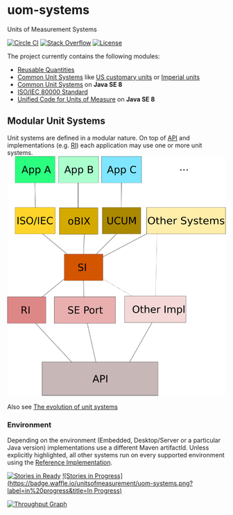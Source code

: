 uom-systems
===========

Units of Measurement Systems

[![Circle CI](https://circleci.com/gh/unitsofmeasurement/uom-systems.svg?style=svg)](https://circleci.com/gh/unitsofmeasurement/uom-systems) 
[![Stack Overflow](http://img.shields.io/badge/stack%20overflow-unit%20systems-4183C4.svg)](http://stackoverflow.com/search?q=unit+systems)
[![License](http://img.shields.io/badge/license-BSD3-blue.svg)](http://opensource.org/licenses/BSD-3-Clause)

The project currently contains the following modules:

- [Reusable Quantities](quantity)
- [Common Unit Systems](common) like [US customary units](https://en.wikipedia.org/wiki/United_States_customary_units) or [Imperial units](https://en.wikipedia.org/wiki/Imperial_units)
- [Common Unit Systems](common-java8) on **Java SE 8**
- [ISO/IEC 80000 Standard](iso80k) 
- [Unified Code for Units of Measure](ucum-java8) on **Java SE 8**

Modular Unit Systems
-------------------------------------
Unit systems are defined in a modular nature. On top of [API](../../../unit-api) and implementations (e.g. [RI](../../../unit-ri)) each application may use one or more unit systems.
![Dependencies](/src/site/resources/images/dependencies.png)

Also see [The evolution of unit systems](http://info.ee.surrey.ac.uk/Workshop/advice/coils/unit_systems/#sug)

### Environment
Depending on the environment (Embedded, Desktop/Server or a particular Java version) implementations use a different Maven artifactId. Unless explicitly highlighted, all other systems run on every supported environment using the [Reference Implementation](../../../unit-ri).

[![Stories in Ready](https://badge.waffle.io/unitsofmeasurement/uom-systems.png?label=ready&title=Ready)](https://waffle.io/unitsofmeasurement/uom-systems)
[![Stories in Progress](https://badge.waffle.io/unitsofmeasurement/uom-systems.png?label=in%20progress&title=In Progress)](https://waffle.io/unitsofmeasurement/uom-systems)

[![Throughput Graph](https://graphs.waffle.io/unitsofmeasurement/uom-systems/throughput.svg)](https://waffle.io/unitsofmeasurement/uom-systems/metrics)
